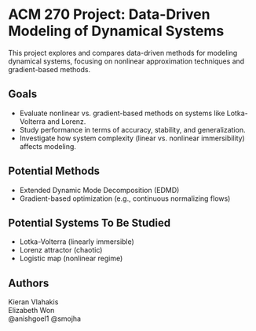# ACM 270 Project: Data-Driven Modeling of Dynamical Systems

This project explores and compares data-driven methods for modeling dynamical systems, focusing on nonlinear approximation techniques and gradient-based methods.

## Goals

- Evaluate nonlinear vs. gradient-based methods on systems like Lotka-Volterra and Lorenz.
- Study performance in terms of accuracy, stability, and generalization.
- Investigate how system complexity (linear vs. nonlinear immersibility) affects modeling.

## Potential Methods

- Extended Dynamic Mode Decomposition (EDMD)
- Gradient-based optimization (e.g., continuous normalizing flows)

## Potential Systems To Be Studied

- Lotka-Volterra (linearly immersible)
- Lorenz attractor (chaotic)
- Logistic map (nonlinear regime)

## Authors

Kieran Vlahakis  
Elizabeth Won  
@anishgoel1
@smojha